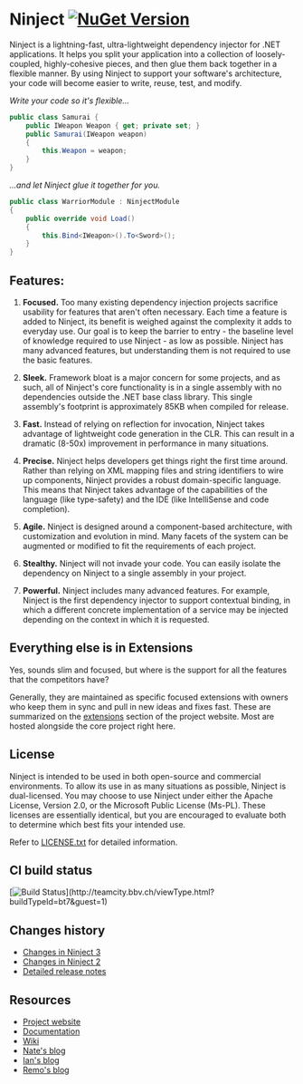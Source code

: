 # Ninject [![NuGet Version](http://img.shields.io/nuget/v/Ninject.svg?style=flat)](https://www.nuget.org/packages/Ninject/) 
Ninject is a lightning-fast, ultra-lightweight dependency injector for .NET applications. It helps you split your
application into a collection of loosely-coupled, highly-cohesive pieces, and then glue them back together in a
flexible manner. By using Ninject to support your software's architecture, your code will become easier to write,
reuse, test, and modify.

*Write your code so it's flexible...*
```C#
public class Samurai {
    public IWeapon Weapon { get; private set; }
    public Samurai(IWeapon weapon) 
    {
        this.Weapon = weapon;
    }
}
```
*...and let Ninject glue it together for you.*
```C#
public class WarriorModule : NinjectModule
{
    public override void Load() 
    {
        this.Bind<IWeapon>().To<Sword>();
    }
}
```

## Features:

1. **Focused.** Too many existing dependency injection projects sacrifice usability for features that aren't often necessary.
   Each time a feature is added to Ninject, its benefit is weighed against the complexity it adds to everyday use. Our goal
   is to keep the barrier to entry - the baseline level of knowledge required to use Ninject - as low as possible. Ninject
   has many advanced features, but understanding them is not required to use the basic features.
   
2. **Sleek.** Framework bloat is a major concern for some projects, and as such, all of Ninject's core functionality is in a
   single assembly with no dependencies outside the .NET base class library. This single assembly's footprint is approximately
   85KB when compiled for release.
   
3. **Fast.** Instead of relying on reflection for invocation, Ninject takes advantage of lightweight code generation in the CLR.
   This can result in a dramatic (8-50x) improvement in performance in many situations.
   
4. **Precise.** Ninject helps developers get things right the first time around. Rather than relying on XML mapping files and
   string identifiers to wire up components, Ninject provides a robust domain-specific language. This means that Ninject
   takes advantage of the capabilities of the language (like type-safety) and the IDE (like IntelliSense and code completion).
   
5. **Agile.** Ninject is designed around a component-based architecture, with customization and evolution in mind. Many facets
   of the system can be augmented or modified to fit the requirements of each project.
   
6. **Stealthy.** Ninject will not invade your code. You can easily isolate the dependency on Ninject to a single assembly in
   your project.
   
7. **Powerful.** Ninject includes many advanced features. For example, Ninject is the first dependency injector to support
   contextual binding, in which a different concrete implementation of a service may be injected depending on the context in
   which it is requested.

## Everything else is in Extensions

Yes, sounds slim and focused, but where is the support for all the features that the competitors have? 

Generally, they are maintained as specific focused extensions with owners who keep them in sync and pull in new ideas and fixes fast. These are summarized on the [extensions](http://ninject.org/extensions) section of the project website. Most are hosted alongside the core project right here.

## License
Ninject is intended to be used in both open-source and commercial environments. To allow its use in as many
situations as possible, Ninject is dual-licensed. You may choose to use Ninject under either the Apache License,
Version 2.0, or the Microsoft Public License (Ms-PL). These licenses are essentially identical, but you are
encouraged to evaluate both to determine which best fits your intended use.

Refer to [LICENSE.txt](https://github.com/ninject/ninject/blob/master/LICENSE.txt) for detailed information.

## CI build status
[![Build Status](https://teamcity.bbv.ch/app/rest/builds/buildType:(id:bt7)/statusIcon)](http://teamcity.bbv.ch/viewType.html?buildTypeId=bt7&guest=1)

## Changes history
- [Changes in Ninject 3](https://github.com/ninject/ninject/wiki/Changes-in-Ninject-3)
- [Changes in Ninject 2](https://github.com/ninject/ninject/wiki/Changes-in-Ninject-2)
- [Detailed release notes](https://github.com/ninject/ninject/blob/master/ReleaseNotes.md)

## Resources
- [Project website](http://ninject.org/)
- [Documentation](http://ninject.org/learn)
- [Wiki](https://github.com/ninject/ninject/wiki)
- [Nate's blog](http://kohari.org/)
- [Ian's blog](http://innovatian.com/)
- [Remo's blog](http://www.planetgeek.ch/author/remo-gloor/)
